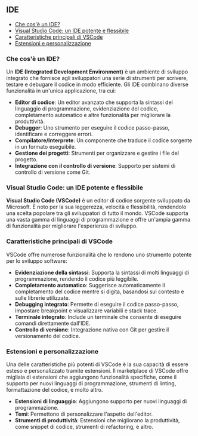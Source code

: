 ## IDE <!-- omit in toc -->

- [Che cos'è un IDE?](#che-cosè-un-ide)
- [Visual Studio Code: un IDE potente e flessibile](#visual-studio-code-un-ide-potente-e-flessibile)
- [Caratteristiche principali di VSCode](#caratteristiche-principali-di-vscode)
- [Estensioni e personalizzazione](#estensioni-e-personalizzazione)

### Che cos'è un IDE?

Un **IDE (Integrated Development Environment)** è un ambiente di sviluppo integrato che fornisce agli sviluppatori una serie di strumenti per scrivere, testare e debugare il codice in modo efficiente. Gli IDE combinano diverse funzionalità in un'unica applicazione, tra cui:

- **Editor di codice**: Un editor avanzato che supporta la sintassi del linguaggio di programmazione, evidenziazione del codice, completamento automatico e altre funzionalità per migliorare la produttività.
- **Debugger**: Uno strumento per eseguire il codice passo-passo, identificare e correggere errori.
- **Compilatore/Interprete**: Un componente che traduce il codice sorgente in un formato eseguibile.
- **Gestione dei progetti**: Strumenti per organizzare e gestire i file del progetto.
- **Integrazione con il controllo di versione**: Supporto per sistemi di controllo di versione come Git.

### Visual Studio Code: un IDE potente e flessibile

**Visual Studio Code (VSCode)** è un editor di codice sorgente sviluppato da Microsoft. È noto per la sua leggerezza, velocità e flessibilità, rendendolo una scelta popolare tra gli sviluppatori di tutto il mondo. VSCode supporta una vasta gamma di linguaggi di programmazione e offre un'ampia gamma di funzionalità per migliorare l'esperienza di sviluppo.

### Caratteristiche principali di VSCode

VSCode offre numerose funzionalità che lo rendono uno strumento potente per lo sviluppo software:

- **Evidenziazione della sintassi**: Supporta la sintassi di molti linguaggi di programmazione, rendendo il codice più leggibile.
- **Completamento automatico**: Suggerisce automaticamente il completamento del codice mentre si digita, basandosi sul contesto e sulle librerie utilizzate.
- **Debugging integrato**: Permette di eseguire il codice passo-passo, impostare breakpoint e visualizzare variabili e stack trace.
- **Terminale integrato**: Include un terminale che consente di eseguire comandi direttamente dall'IDE.
- **Controllo di versione**: Integrazione nativa con Git per gestire il versionamento del codice.

### Estensioni e personalizzazione

Una delle caratteristiche più potenti di VSCode è la sua capacità di essere esteso e personalizzato tramite estensioni. Il marketplace di VSCode offre migliaia di estensioni che aggiungono funzionalità specifiche, come il supporto per nuovi linguaggi di programmazione, strumenti di linting, formattazione del codice, e molto altro.

- **Estensioni di linguaggio**: Aggiungono supporto per nuovi linguaggi di programmazione.
- **Temi**: Permettono di personalizzare l'aspetto dell'editor.
- **Strumenti di produttività**: Estensioni che migliorano la produttività, come snippet di codice, strumenti di refactoring, e altro.
